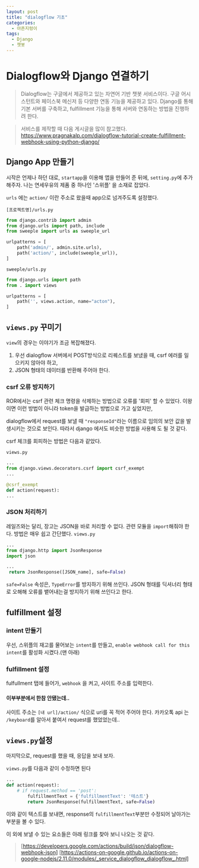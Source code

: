 ```yaml
---
layout: post
title: "dialogflow 기초"
categories:
  - 아픈지렁이
tags:
  - Django
  - 챗봇
---
```


# Dialogflow와 Django 연결하기

> Dialogflow는 구글에서 제공하고 있는 자연어 기반 챗봇 서비스이다.
> 구글 어시스턴트와 페이스북 메신저 등 다양한 연동 기능을 제공하고 있다.
> Django를 통해 기본 서버를 구축하고, fulfillment 기능을 통해 서버와 연동하는 방법을 진행하려 한다.

> 서비스를 제작할 때 다음 게시글을 많이 참고했다.
> https://www.pragnakalp.com/dialogflow-tutorial-create-fulfillment-webhook-using-python-django/


## Django App 만들기

시작은 언제나 하던 대로, `startapp`을 이용해 앱을 만들어 준 뒤에, `setting.py`에 추가해주자.
나는 연세우유의 제품 중 하나인 '스위플' 을 소재로 잡았다.

`urls` 에는 `action/` 이란 주소로 왔을때 app으로 넘겨주도록 설정했다.

`[프로젝트명]/urls.py`
~~~python
from django.contrib import admin
from django.urls import path, include
from sweeple import urls as sweeple_url

urlpatterns = [
    path('admin/', admin.site.urls),
    path('action/', include(sweeple_url)),
]
~~~

`sweeple/urls.py`
~~~python
from django.urls import path
from . import views

urlpatterns = [
    path('', views.action, name="acton"),
]
~~~


## `views.py` 꾸미기

`view`의 경우는 이야기가 조금 복잡해졌다.

1. 우선 dialogflow 서버에서 POST방식으로 리퀘스트를 보냈을 때,  csrf 에러를 일으키지 않아야 하고,
2. JSON 형태의 데이터를 반환해 주어야 한다.

### csrf 오류 방지하기

ROR에서는 csrf 관련 체크 명령을 삭제하는 방법으로 오류를 '회피' 할 수 있었다.
이왕이면 이런 방법이 아니라 token을 발급하는 방법으로 가고 싶었지만,

dialogflow에서 request를 보낼 때 `"responseId"`라는 이름으로 임의의 보안 값을 발생시키는 것으로 보인다.
따라서 django 에서도 비슷한 방법을 사용해 도 될 것 같다.

csrf 체크를 회피하는 방법은 다음과 같았다.

`views.py`
~~~python
...
from django.views.decorators.csrf import csrf_exempt
...

@csrf_exempt
def action(request):
...
~~~

### JSON 처리하기

레일즈와는 달리, 장고는 JSON을 바로 처리할 수 없다. 관련 모듈을 `import`해줘야 한다.
방법은 매우 쉽고 간단했다.
`views.py`
~~~python
...
from django.http import JsonResponse
import json

...
 return JsonResponse([JSON_name], safe=False)
~~~
`safe=False` 속성은, `TypeError`를 방지하기 위해 쓰인다.
JSON 형태를 딕셔너리 형태로 오해해 오류를 뱉어내는걸 방지하기 위해 쓰인다고 한다.


## fulfillment 설정

### intent 만들기

우선, 스위플의 재고를 물어보는 `intent`를 만들고, `enable webhook call for this intent`를 활성화 시켰다.(맨 아래)

### fulfillment 설정

fulfullment 탭에 들어가, `webhook` 을 켜고, 사이트 주소를 입력한다.

#### 이부부분에서 한참 안됐는데..
사이트 주소는 `[내 url]/action/` 식으로 uri를 꼭 적어 주어야 한다.
카카오톡 api 는 `/keyboard`를 알아서 붙여서 request를 했었었는데..


## `views.py`설정

마지막으로, request를 했을 때, 응답을 보내 보자.

`views.py`를 다음과 같이 수정하면 된다
~~~python
...
def action(request):
    # if request.method == 'post':
        fulfillmentText = {'fulfillmentText': '테스트'}
        return JsonResponse(fulfillmentText, safe=False)
~~~
이와 같이 텍스트를 보내면, response의 `fulfillmentText`부분만 수정되어 날아가는 부분을 볼 수 있다.

이 외에 보낼 수 있는 요소들은 아래 링크를 찾아 보니 나오는 것 같다.

>[https://developers.google.com/actions/build/json/dialogflow-webhook-json]
>[https://actions-on-google.github.io/actions-on-google-nodejs/2.11.0/modules/_service_dialogflow_dialogflow_.html]

<!--stackedit_data:
eyJoaXN0b3J5IjpbLTkwMDcxNzUyMCwtODk5MDAyMTQ3LC0yNz
U2NDM1NzQsLTE5MzQ2ODcwMDddfQ==
-->
